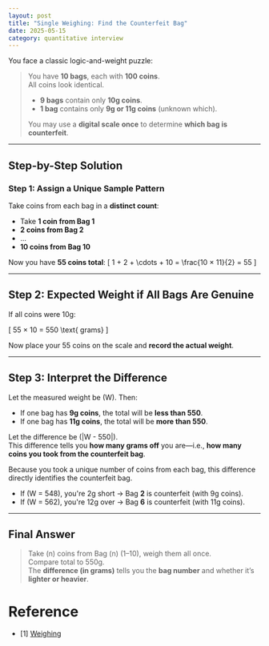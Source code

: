 ```yaml
---
layout: post
title: "Single Weighing: Find the Counterfeit Bag"
date: 2025-05-15
category: quantitative interview
---
```


You face a classic logic-and-weight puzzle:

> You have **10 bags**, each with **100 coins**.  
> All coins look identical.  
> - **9 bags** contain only **10g coins**.  
> - **1 bag** contains only **9g or 11g coins** (unknown which).
>
> You may use a **digital scale** **once** to determine **which bag is counterfeit**.

---

## Step-by-Step Solution

### Step 1: Assign a Unique Sample Pattern

Take coins from each bag in a **distinct count**:

- Take **1 coin from Bag 1**
- **2 coins from Bag 2**
- ...
- **10 coins from Bag 10**

Now you have **55 coins total**:
\[
1 + 2 + \cdots + 10 = \frac{10 × 11}{2} = 55
\]

---

## Step 2: Expected Weight if All Bags Are Genuine

If all coins were 10g:

\[
55 × 10 = 550 \text{ grams}
\]

Now place your 55 coins on the scale and **record the actual weight**.

---

## Step 3: Interpret the Difference

Let the measured weight be \(W\). Then:

- If one bag has **9g coins**, the total will be **less than 550**.
- If one bag has **11g coins**, the total will be **more than 550**.

Let the difference be \(|W - 550|\).  
This difference tells you **how many grams off** you are—i.e., **how many coins you took from the counterfeit bag**.

Because you took a unique number of coins from each bag, this difference directly identifies the counterfeit bag.

- If \(W = 548\), you're 2g short → Bag **2** is counterfeit (with 9g coins).
- If \(W = 562\), you're 12g over → Bag **6** is counterfeit (with 11g coins).

---

## Final Answer

> Take \(n\) coins from Bag \(n\) (1–10), weigh them all once.  
> Compare total to 550g.  
> The **difference (in grams)** tells you the **bag number** and whether it’s **lighter or heavier**.

# Reference

* [1] [Weighing](https://mathworld.wolfram.com/Weighing.html)
